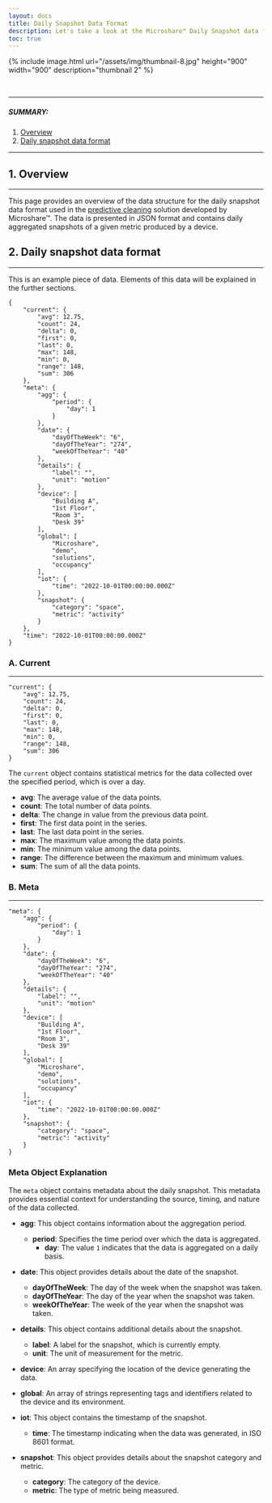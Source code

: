 ```yaml
---
layout: docs
title: Daily Snapshot Data Format
description: Let's take a look at the Microshare™ Daily Snapshot data format
toc: true
---
```


{% include image.html url="/assets/img/thumbnail-8.jpg" height="900" width="900" description="thumbnail 2" %}


<br>

---------------------------------------

##### SUMMARY: 

1. [Overview](./#1-overview)
2. [Daily snapshot data format](./#2-daily-snapshot-data-format)

---------------------------------------

## 1. Overview
---------------------------------------
This page provides an overview of the data structure for the daily snapshot data format used in the [predictive cleaning](https://www.microshare.io/eversmart-predictive-cleaning/) solution developed by Microshare™. The data is presented in JSON format and contains daily aggregated snapshots of a given metric produced by a device.


## 2. Daily snapshot data format
---------------------------------------
This is an example piece of data. Elements of this data will be explained in the further sections.

```
{
    "current": {
        "avg": 12.75,
        "count": 24,
        "delta": 0,
        "first": 0,
        "last": 0,
        "max": 148,
        "min": 0,
        "range": 148,
        "sum": 306
    },
    "meta": {
        "agg": {
            "period": {
                "day": 1
            }
        },
        "date": {
            "dayOfTheWeek": "6",
            "dayOfTheYear": "274",
            "weekOfTheYear": "40"
        },
        "details": {
            "label": "",
            "unit": "motion"
        },
        "device": [
            "Building A",
            "1st Floor",
            "Room 3",
            "Desk 39"
        ],
        "global": [
            "Microshare",
            "demo",
            "solutions",
            "occupancy"
        ],
        "iot": {
            "time": "2022-10-01T00:00:00.000Z"
        },
        "snapshot": {
            "category": "space",
            "metric": "activity"
        }
    },
    "time": "2022-10-01T00:00:00.000Z"
}
```

### A. Current
---------------------------------------

```
"current": {
    "avg": 12.75,
    "count": 24,
    "delta": 0,
    "first": 0,
    "last": 0,
    "max": 148,
    "min": 0,
    "range": 148,
    "sum": 306
}
```

The `current` object contains statistical metrics for the data collected over the specified period, which is over a day.

- **avg**: The average value of the data points.
- **count**: The total number of data points.
- **delta**: The change in value from the previous data point.
- **first**: The first data point in the series.
- **last**: The last data point in the series.
- **max**: The maximum value among the data points.
- **min**: The minimum value among the data points.
- **range**: The difference between the maximum and minimum values.
- **sum**: The sum of all the data points.

### B. Meta
---------------------------------------

```
"meta": {
    "agg": {
        "period": {
            "day": 1
        }
    },
    "date": {
        "dayOfTheWeek": "6",
        "dayOfTheYear": "274",
        "weekOfTheYear": "40"
    },
    "details": {
        "label": "",
        "unit": "motion"
    },
    "device": [
        "Building A",
        "1st Floor",
        "Room 3",
        "Desk 39"
    ],
    "global": [
        "Microshare",
        "demo",
        "solutions",
        "occupancy"
    ],
    "iot": {
        "time": "2022-10-01T00:00:00.000Z"
    },
    "snapshot": {
        "category": "space",
        "metric": "activity"
    }
}
```

### Meta Object Explanation

The `meta` object contains metadata about the daily snapshot. This metadata provides essential context for understanding the source, timing, and nature of the data collected.

- **agg**: This object contains information about the aggregation period.
  - **period**: Specifies the time period over which the data is aggregated.
    - **day**: The value `1` indicates that the data is aggregated on a daily basis.

- **date**: This object provides details about the date of the snapshot.
  - **dayOfTheWeek**: The day of the week when the snapshot was taken.
  - **dayOfTheYear**: The day of the year when the snapshot was taken.
  - **weekOfTheYear**: The week of the year when the snapshot was taken.

- **details**: This object contains additional details about the snapshot.
  - **label**: A label for the snapshot, which is currently empty.
  - **unit**: The unit of measurement for the metric.

- **device**: An array specifying the location of the device generating the data.

- **global**: An array of strings representing tags and identifiers related to the device and its environment.

- **iot**: This object contains the timestamp of the snapshot.
  - **time**: The timestamp indicating when the data was generated, in ISO 8601 format.

- **snapshot**: This object provides details about the snapshot category and metric.
  - **category**: The category of the device.
  - **metric**: The type of metric being measured.
